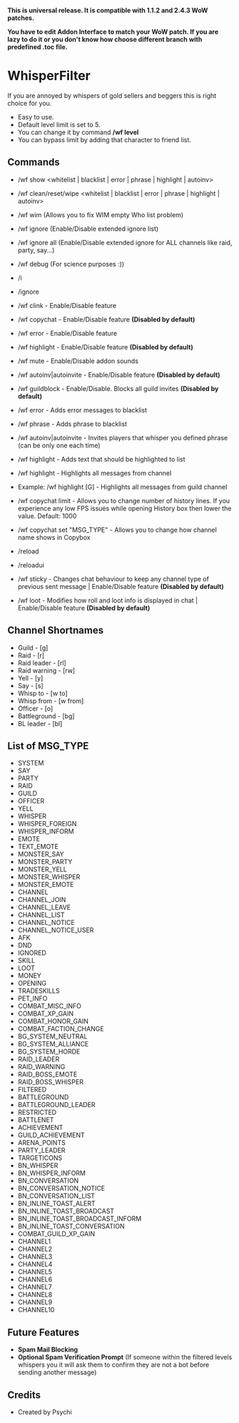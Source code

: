 
**This is universal release. It is compatible with 1.1.2 and 2.4.3 WoW patches.**

**You have to edit Addon Interface to match your WoW patch. If you are lazy to do it or you don't know how choose different branch with predefined .toc file.**

# WhisperFilter
If you are annoyed by whispers of gold sellers and beggers this is right choice for you.
  
- Easy to use. 
- Default level limit is set to 5.
- You can change it by command **/wf level <number>**
- You can bypass limit by adding that character to friend list.
  
## Commands
- /wf show <whitelist | blacklist | error | phrase | highlight | autoinv>
- /wf clean/reset/wipe <whitelist | blacklist | error | phrase | highlight | autoinv>
  
- /wf wim (Allows you to fix WIM empty Who list problem)
- /wf ignore (Enable/Disable extended ignore list)
- /wf ignore all (Enable/Disable extended ignore for ALL channels like raid, party, say...)
- /wf debug (For science purposes :))
  
- /i <player>
- /ignore <player>
  
- /wf clink - Enable/Disable feature
- /wf copychat - Enable/Disable feature **(Disabled by default)**
- /wf error - Enable/Disable feature
- /wf highlight - Enable/Disable feature **(Disabled by default)**
- /wf mute - Enable/Disable addon sounds
- /wf autoinv|autoinvite - Enable/Disable feature **(Disabled by default)**
- /wf guildblock - Enable/Disable. Blocks all guild invites **(Disabled by default)**
 
- /wf error <text> - Adds error messages to blacklist
- /wf phrase <text> - Adds phrase to blacklist
- /wf autoinv|autoinvite <text> - Invites players that whisper you defined phrase (can be only one each time)
- /wf highlight <text>- Adds text that should be highlighted to list
- /wf highlight <CHANNEL SHORT NAME> - Highlights all messages from channel
- Example: /wf highlight [G] - Highlights all messages from guild channel
  
- /wf copychat limit <number> - Allows you to change number of history lines. If you experience any low FPS issues while opening History box then lower the value. Default: 1000
- /wf copychat set "MSG_TYPE" <pattern> - Allows you to change how channel name shows in Copybox

- /reload
- /reloadui

- /wf sticky - Changes chat behaviour to keep any channel type of previous sent message | Enable/Disable feature **(Disabled by default)** 
- /wf loot - Modifies how roll and loot info is displayed in chat | Enable/Disable feature **(Disabled by default)** 

## Channel Shortnames
- Guild - [g]
- Raid - [r] 
- Raid leader - [rl]
- Raid warning - [rw]
- Yell - [y]
- Say - [s] 
- Whisp to - [w to]
- Whisp from - [w from]
- Officer - [o]
- Battleground - [bg]
- BL leader - [bl]

## List of MSG_TYPE
- SYSTEM
- SAY
- PARTY
- RAID
- GUILD
- OFFICER
- YELL
- WHISPER
- WHISPER_FOREIGN
- WHISPER_INFORM
- EMOTE
- TEXT_EMOTE
- MONSTER_SAY
- MONSTER_PARTY
- MONSTER_YELL
- MONSTER_WHISPER
- MONSTER_EMOTE
- CHANNEL
- CHANNEL_JOIN
- CHANNEL_LEAVE
- CHANNEL_LIST
- CHANNEL_NOTICE
- CHANNEL_NOTICE_USER
- AFK
- DND
- IGNORED
- SKILL
- LOOT
- MONEY
- OPENING
- TRADESKILLS
- PET_INFO
- COMBAT_MISC_INFO
- COMBAT_XP_GAIN
- COMBAT_HONOR_GAIN
- COMBAT_FACTION_CHANGE
- BG_SYSTEM_NEUTRAL
- BG_SYSTEM_ALLIANCE
- BG_SYSTEM_HORDE
- RAID_LEADER
- RAID_WARNING
- RAID_BOSS_EMOTE
- RAID_BOSS_WHISPER
- FILTERED
- BATTLEGROUND
- BATTLEGROUND_LEADER
- RESTRICTED
- BATTLENET
- ACHIEVEMENT
- GUILD_ACHIEVEMENT
- ARENA_POINTS
- PARTY_LEADER
- TARGETICONS
- BN_WHISPER
- BN_WHISPER_INFORM
- BN_CONVERSATION
- BN_CONVERSATION_NOTICE
- BN_CONVERSATION_LIST
- BN_INLINE_TOAST_ALERT
- BN_INLINE_TOAST_BROADCAST
- BN_INLINE_TOAST_BROADCAST_INFORM
- BN_INLINE_TOAST_CONVERSATION
- COMBAT_GUILD_XP_GAIN
- CHANNEL1
- CHANNEL2
- CHANNEL3
- CHANNEL4
- CHANNEL5
- CHANNEL6
- CHANNEL7
- CHANNEL8
- CHANNEL9
- CHANNEL10
## Future Features

- **Spam Mail Blocking**
- **Optional Spam Verification Prompt** (If someone within the filtered levels whispers you it will ask them to confirm they are not a bot before sending another message)
## Credits
- Created by Psychi
